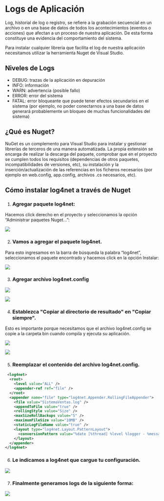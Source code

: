 
# Logs de Aplicación

  

Log, historial de log o registro, se refiere a la grabación secuencial en un archivo o en una base de datos de todos los acontecimientos (eventos o acciones) que afectan a un proceso de nuestra aplicación. De esta forma constituye una evidencia del comportamiento del sistema.

Para instalar cualquier librería que facilita el log de nuestra aplicación necesitamos utilizar la herramienta Nuget de Visual Studio.

 ## Niveles de Logs
    
-   DEBUG: trazas de la aplicación en depuración
-   INFO: información
-   WARN: advertencia (posible fallo)
-   ERROR: error del sistema
-   FATAL: error bloqueante que puede tener efectos secundarios en el sistema (por ejemplo, no poder conectarnos a una base de datos generará probablemente un bloqueo de muchas funcionalidades del sistema)

  

## ¿Qué es Nuget?

  

NuGet es un complemento para Visual Studio para instalar y gestionar librerías de terceros de una manera automatizada. La propia extensión se encarga de realizar la descarga del paquete, comprobar que en el proyecto se cumplen todos los requisitos (dependencias de otros paquetes, incompatibilidades de versiones, etc), su instalación y la inserción/actualización de las referencias en los ficheros necesarios (por ejemplo en web.config, app.config, archivos .cs necesarios, etc).

## Cómo instalar log4net a través de Nuget

1.  ### Agregar paquete log4net:
    

  

Hacemos click derecho en el proyecto y seleccionamos la opción “Administrar paquetes Nuget...”:

![](https://lh5.googleusercontent.com/eudFBZQzQI1UDpV3Shz392jzaxGAipWZ-23xVhvKf19kCWeNKwBbDyt0YA01w00bBysEq_hTMJ4jQsQHS35DSCzEt-RD3vkDEKVCsiK3be33TTs-NscQOIq2jPylRa8zt-77wk2v)

  

2.  ### Vamos a agregar el paquete log4net.
    

Para esto ingresamos en la barra de búsqueda la palabra “log4net”, seleccionamos el paquete encontrado y hacemos click en la opción Instalar:

  

![](https://lh5.googleusercontent.com/2ON4AlyElODG427ClPAk-079MJPFXV2cl5sdNsXtKS-PvKeUfIXhQqw97evjpT31m986z3acJLzkJkm5ccXY59y3ZjGBn4p7Iex_y1ibANUaLOQoJFKNerSFBBn79ZPhbrnx3pLN)

  

3.  ### Agregar archivo log4net.config
    

![](https://lh5.googleusercontent.com/0XQDWt8HRSOFj6nfnHDcHXcZrCHmqvd1sN4pg1Y5e-KBrFfwJq8uav_talBCBWcKQuYnKyiFOzO5PWB7bxXbwoPAEfZh2Md-DtxI0SJ6BWjLN3-f-T3jV9ZmRzJNRIyZ27nn3now)

![](https://lh3.googleusercontent.com/kurI5pjci0VeBe-MeXo1iBGFIebd-h8gdiWaXfkViPggaC6Btta35_E7jd_2a8MrmI1hpoyPmZ_TnLRH6rCXH3yeKQRcgcIp5jzSQi4BcmjfTnDD-V8xdFoGOHqyIGv0YcfrxuOy)

4.  ### Establezca "Copiar al directorio de resultado" en "Copiar siempre".
    

  

Esto es importante porque necesitamos que el archivo log4net.config se copie a la carpeta bin cuando compila y ejecuta su aplicación.

![](https://lh4.googleusercontent.com/sFws9DD7bz4xs7eOEJxwBUkNtXJorabxHh_tWLVCoNmJdX_IqQ9eIjIkJhwGbpB__RgRtO-9N1CIH2v5ruHdrTZEgAZ35mmii_qBzNlBKQkktC6htboMCWdfLq4ykSpo5KzwmgGA)

  

![](https://lh4.googleusercontent.com/lBxWzJYgOJ3KDT0xLg-Bn2h0TdeJyxNZSfmMARztE8CHCioxirjc6I6lwT7AGAKEUWDereVYTs2wfd7_IxPEYA64qhRyIXrr7hojRW3ry49wN0o94y7Gxq0Gom8A1dhnYfMjSRYS)

5.  ### Reemplazar el contenido del archivo log4net.config.
    
``` xml
 <log4net>
  <root>
    <level value="ALL" />
    <appender-ref ref="file" />
  </root>
  <appender name="file" type="log4net.Appender.RollingFileAppender">
    <file value="SistemaVentas.log" />
    <appendToFile value="true" />
    <rollingStyle value="Size" />
    <maxSizeRollBackups value="5" />
    <maximumFileSize value="10MB" />
    <staticLogFileName value="true" />
    <layout type="log4net.Layout.PatternLayout">
      <conversionPattern value="%date [%thread] %level %logger - %message%newline" />
    </layout>
  </appender>
</log4net>

```
6.  ### Le indicamos a log4net que cargue tu configuración.
    

  

![](https://lh3.googleusercontent.com/RHZoX7AQZeuE45jzBrIBEozQh1z2IDh_V-PRLoIrmzFrQpBLEGwlU5M6sbEswGbGwGzvKy3p6b1DosnpFU5Z_OySw1mPPPMrBIr3Ebsqaukr6Ut65cy_HrP9SvCPqiWBnAxson17)

  

7.  ### Finalmente generamos logs de la siguiente forma:
    

![](https://lh5.googleusercontent.com/u-YYy9aotkV7kZ1MoRdgURKwPawpMO0AqxMIWRmO86emrREfAQhgj3FL5pYW2U-IOZ9dfsRS9pYaUITwVSj8Y5OQXSIAlLbFNPcP4IFWp4rcM9_UE5qefRGgYNqj-6S05k23yRIg)

  


